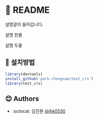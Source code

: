 # :yellow_heart: README

설명글이 들어갑니다.

설명 한줄

설명 두줄

## :wrench: 설치방법

```r
library(devtools)
install_github('park-chongnam/test_crs')
library(test_crs)
```

## :blush: Authors
* :octocat: 김진환 [@jhk0530](http://github.com/jhk0530)

